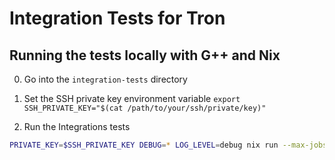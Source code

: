 # Integration Tests for Tron

## Running the tests locally with G++ and Nix

0. Go into the `integration-tests` directory

1. Set the SSH private key environment variable
   `export SSH_PRIVATE_KEY="$(cat /path/to/your/ssh/private/key)"`

2. Run the Integrations tests

```bash
PRIVATE_KEY=$SSH_PRIVATE_KEY DEBUG=* LOG_LEVEL=debug nix run --max-jobs 1 '.#integration-tests' --show-trace --print-build-logs
```
